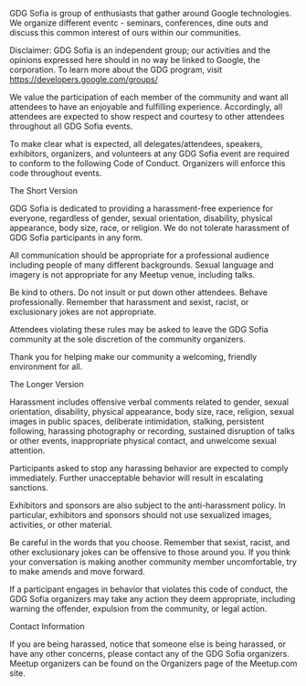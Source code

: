 
GDG Sofia is group of enthusiasts that gather around Google technologies. We organize different eventс - seminars, conferences,  dine outs and discuss this common interest of ours within our communities.

Disclaimer: GDG Sofia is an independent group; our activities and the opinions expressed here should in no way be linked to Google, the corporation. To learn more about the GDG program, visit https://developers.google.com/groups/

We value the participation of each member of the community and want all attendees to have an enjoyable and fulfilling experience. Accordingly, all attendees are expected to show respect and courtesy to other attendees throughout all GDG Sofia events.

To make clear what is expected, all delegates/attendees, speakers, exhibitors, organizers, and volunteers at any GDG Sofia event are required to conform to the following Code of Conduct. Organizers will enforce this code throughout events.

The Short Version

GDG Sofia is dedicated to providing a harassment-free experience for everyone, regardless of gender, sexual orientation, disability, physical appearance, body size, race, or religion. We do not tolerate harassment of GDG Sofia participants in any form.

All communication should be appropriate for a professional audience including people of many different backgrounds. Sexual language and imagery is not appropriate for any Meetup venue, including talks.

Be kind to others. Do not insult or put down other attendees. Behave professionally. Remember that harassment and sexist, racist, or exclusionary jokes are not appropriate.

Attendees violating these rules may be asked to leave the GDG Sofia community at the sole discretion of the community organizers.

Thank you for helping make our community a welcoming, friendly environment for all.

The Longer Version

Harassment includes offensive verbal comments related to gender, sexual orientation, disability, physical appearance, body size, race, religion, sexual images in public spaces, deliberate intimidation, stalking, persistent following, harassing photography or recording, sustained disruption of talks or other events, inappropriate physical contact, and unwelcome sexual attention.

Participants asked to stop any harassing behavior are expected to comply immediately. Further unacceptable behavior will result in escalating sanctions.

Exhibitors and sponsors are also subject to the anti-harassment policy. In particular, exhibitors and sponsors should not use sexualized images, activities, or other material.

Be careful in the words that you choose. Remember that sexist, racist, and other exclusionary jokes can be offensive to those around you. If you think your conversation is making another community member uncomfortable, try to make amends and move forward.

If a participant engages in behavior that violates this code of conduct, the GDG Sofia organizers may take any action they deem appropriate, including warning the offender, expulsion from the community, or legal action.

Contact Information

If you are being harassed, notice that someone else is being harassed, or have any other concerns, please contact any of the GDG Sofia organizers. Meetup organizers can be found on the Organizers page of the Meetup.com site.

